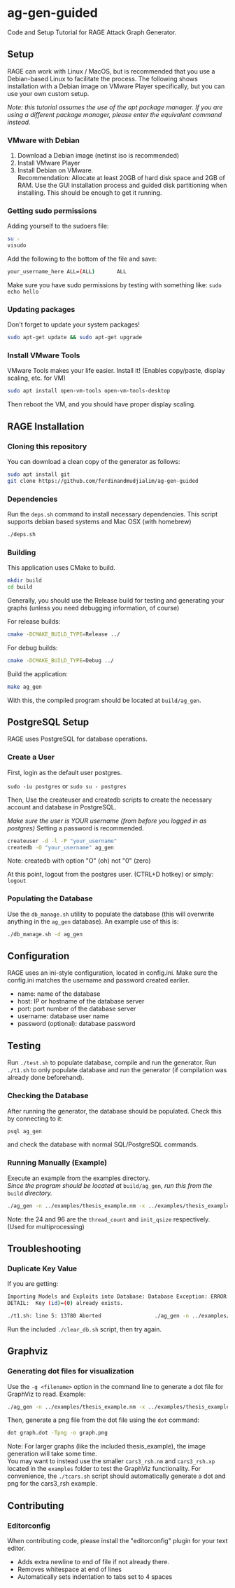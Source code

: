 # ag-gen-guided
Code and Setup Tutorial for RAGE Attack Graph Generator.

## Setup

RAGE can work with Linux / MacOS, but is recommended that you use a Debian-based Linux to facilitate the process. 
The following shows installation with a Debian image on VMware Player specifically, but you can use your own custom setup.  

*Note: this tutorial assumes the use of the apt package manager. If you are using a different package manager, please enter the equivalent command instead.*

### VMware with Debian

1. Download a Debian image (netinst iso is recommended)
2. Install VMware Player
3. Install Debian on VMware.  
Recommendation: Allocate at least 20GB of hard disk space and 2GB of RAM. Use the GUI installation process and guided disk partitioning when installing. This should be enough to get it running. 

### Getting sudo permissions

Adding yourself to the sudoers file:
```sh
su -
visudo
```

Add the following to the bottom of the file and save:

```sh
your_username_here ALL=(ALL)       ALL
```

Make sure you have sudo permissions by testing with something like: `sudo echo hello`

### Updating packages

Don't forget to update your system packages!
```sh 
sudo apt-get update && sudo apt-get upgrade
```

### Install VMware Tools

VMware Tools makes your life easier. Install it! (Enables copy/paste, display scaling, etc. for VM)  


```sh
sudo apt install open-vm-tools open-vm-tools-desktop
```

Then reboot the VM, and you should have proper display scaling. 

## RAGE Installation
### Cloning this repository

You can download a clean copy of the generator as follows:

```sh 
sudo apt install git
git clone https://github.com/ferdinandmudjialim/ag-gen-guided
```

### Dependencies
Run the `deps.sh` command to install necessary dependencies.
This script supports debian based systems and Mac OSX (with homebrew)

```sh
./deps.sh
```

### Building

This application uses CMake to build.

```sh 
mkdir build
cd build
```

Generally, you should use the Release build for testing and generating your graphs (unless you need debugging information, of course)

For release builds:

```sh
cmake -DCMAKE_BUILD_TYPE=Release ../
```

For debug builds:

```sh
cmake -DCMAKE_BUILD_TYPE=Debug ../
```

Build the application:

```sh
make ag_gen
```

With this, the compiled program should be located at `build/ag_gen`. 

## PostgreSQL Setup
RAGE uses PostgreSQL for database operations.

### Create a User
First, login as the default user postgres.

`sudo -iu postgres` or `sudo su - postgres`

Then, Use the createuser and createdb scripts to create the necessary account and database in PostgreSQL. 

*Make sure the user is YOUR username (from before you logged in as postgres)*
Setting a password is recommended.

```sh
createuser -d -l -P "your_username"
createdb -O "your_username" ag_gen
```

Note: createdb with option "O" (oh) not "0" (zero)

At this point, logout from the postgres user.
(CTRL+D hotkey) or simply: `logout`

### Populating the Database

Use the `db_manage.sh` utility to populate the database (this will overwrite anything in the `ag_gen` database).
An example use of this is:

```sh
./db_manage.sh -d ag_gen
```

## Configuration

RAGE uses an ini-style configuration, located in config.ini.
Make sure the config.ini matches the username and password created earlier.

- name: name of the database
- host: IP or hostname of the database server
- port: port number of the database server
- username: database user name
- password (optional): database password

## Testing

Run `./test.sh` to populate database, compile and run the generator.
Run `./t1.sh` to only populate database and run the generator (if compilation was already done beforehand). 

### Checking the Database

After running the generator, the database should be populated. Check this by connecting to it:

```sh
psql ag_gen
```
and check the database with normal SQL/PostgreSQL commands.

### Running Manually (Example)

Execute an example from the examples directory.  
*Since the program should be located at* `build/ag_gen`, *run this from the* `build` *directory.*

```sh
./ag_gen -n ../examples/thesis_example.nm -x ../examples/thesis_example.xp 24 96
```
Note: the 24 and 96 are the `thread_count` and `init_qsize` respectively. (Used for multiprocessing)

## Troubleshooting
### Duplicate Key Value
If you are getting:
```sh
Importing Models and Exploits into Database: Database Exception: ERROR:  duplicate key value violates unique constraint "asset_pkey"
DETAIL:  Key (id)=(0) already exists.

./t1.sh: line 5: 13780 Aborted                 ./ag_gen -n ../examples/1.nm -x ../examples/1.xp 24 96
```
Run the included `./clear_db.sh` script, then try again. 

## Graphviz
### Generating dot files for visualization
Use the `-g <filename>` option in the command line to generate a dot file for GraphViz to read. 
Example:
```sh
./ag_gen -n ../examples/thesis_example.nm -x ../examples/thesis_example.xp -g ../graph.dot 24 96
```  

Then, generate a png file from the dot file using the `dot` command:
```sh
dot graph.dot -Tpng -o graph.png
```

Note: For larger graphs (like the included thesis_example), the image generation will take some time.  
You may want to instead use the smaller `cars3_rsh.nm` and `cars3_rsh.xp` located in the `examples` folder to test the GraphViz functionality.
For convenience, the `./tcars.sh` script should automatically generate a dot and png for the cars3_rsh example.

## Contributing
### Editorconfig

When contributing code, please install the "editorconfig" plugin for your text editor.

- Adds extra newline to end of file if not already there.
- Removes whitespace at end of lines
- Automatically sets indentation to tabs set to 4 spaces
